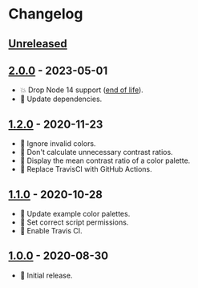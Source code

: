# Changelog

## [Unreleased]

## [2.0.0] - 2023-05-01

- :boom: Drop Node 14 support ([end of life](https://github.com/nodejs/release#release-schedule)).
- :hammer: Update dependencies.

## [1.2.0] - 2020-11-23

- :rocket: Ignore invalid colors.
- :rocket: Don't calculate unnecessary contrast ratios.
- :rocket: Display the mean contrast ratio of a color palette.
- :hammer: Replace TravisCI with GitHub Actions.

## [1.1.0] - 2020-10-28

- :gem: Update example color palettes.
- :bug: Set correct script permissions.
- :hammer: Enable Travis CI.

## [1.0.0] - 2020-08-30

- :tada: Initial release.

[unreleased]: https://github.com/darekkay/a11y-contrast/compare/2.0.0...HEAD
[2.0.0]: https://github.com/darekkay/a11y-contrast/compare/1.2.0...2.0.0
[1.2.0]: https://github.com/darekkay/a11y-contrast/compare/1.1.0...1.2.0
[1.1.0]: https://github.com/darekkay/a11y-contrast/compare/1.0.0...1.1.0
[1.0.0]: https://github.com/darekkay/a11y-contrast/releases/tag/1.0.0
